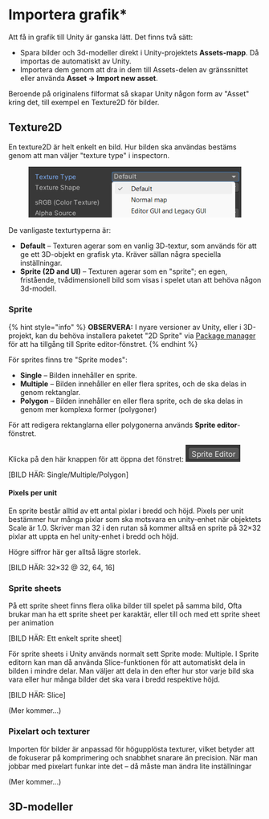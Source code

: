 # Importera grafik\*

Att få in grafik till Unity är ganska lätt. Det finns två sätt:

* Spara bilder och 3d-modeller direkt i Unity-projektets **Assets-mapp**. Då importas de automatiskt av Unity.
* Importera dem genom att dra in dem till Assets-delen av gränssnittet eller använda **Asset → Import new asset**.

Beroende på originalens filformat så skapar Unity någon form av "Asset" kring det, till exempel en Texture2D för bilder.

## Texture2D

En texture2D är helt enkelt en bild. Hur bilden ska användas bestäms genom att man väljer "texture type" i inspectorn.

<figure><img src="../.gitbook/assets/image (4).png" alt=""><figcaption></figcaption></figure>

De vanligaste texturtyperna är:

* **Default** – Texturen agerar som en vanlig 3D-textur, som används för att ge ett 3D-objekt en grafisk yta. Kräver sällan några speciella inställningar.
* **Sprite (2D and UI)** – Texturen agerar som en "sprite"; en egen, fristående, tvådimensionell bild som visas i spelet utan att behöva någon 3d-modell.

### Sprite

{% hint style="info" %}
**OBSERVERA:** I nyare versioner av Unity, eller i 3D-projekt, kan du behöva installera paketet "2D Sprite" via [Package manager](../andra-funktioner/package-manager.md) för att ha tillgång till Sprite editor-fönstret.
{% endhint %}

För sprites finns tre "Sprite modes":

* **Single** – Bilden innehåller en sprite.
* **Multiple** – Bilden innehåller en eller flera sprites, och de ska delas in genom rektanglar.
* **Polygon** – Bilden innehåller en eller flera sprite, och de ska delas in genom mer komplexa former (polygoner)

För att redigera rektanglarna eller polygonerna används **Sprite editor**-fönstret.

Klicka på den här knappen för att öppna det fönstret: ![](<../.gitbook/assets/image (6).png>)

\[BILD HÄR: Single/Multiple/Polygon]

#### Pixels per unit

En sprite består alltid av ett antal pixlar i bredd och höjd. Pixels per unit bestämmer hur många pixlar som ska motsvara en unity-enhet när objektets Scale är 1.0. Skriver man 32 i den rutan så kommer alltså en sprite på 32×32 pixlar att uppta en hel unity-enhet i bredd och höjd.

Högre siffror här ger alltså lägre storlek.

\[BILD HÄR: 32×32 @ 32, 64, 16]

### Sprite sheets

På ett sprite sheet finns flera olika bilder till spelet på samma bild, Ofta brukar man ha ett sprite sheet per karaktär, eller till och med ett sprite sheet per animation

\[BILD HÄR: Ett enkelt sprite sheet]

För sprite sheets i Unity används normalt sett Sprite mode: Multiple. I Sprite editorn kan man då använda Slice-funktionen för att automatiskt dela in bilden i mindre delar. Man väljer att dela in den efter hur stor varje bild ska vara eller hur många bilder det ska vara i bredd respektive höjd.

\[BILD HÄR: Slice]

(Mer kommer…)

### Pixelart och texturer

Importen för bilder är anpassad för högupplösta texturer, vilket betyder att de fokuserar på komprimering och snabbhet snarare än precision. När man jobbar med pixelart funkar inte det – då måste man ändra lite inställningar

(Mer kommer…)

## 3D-modeller
